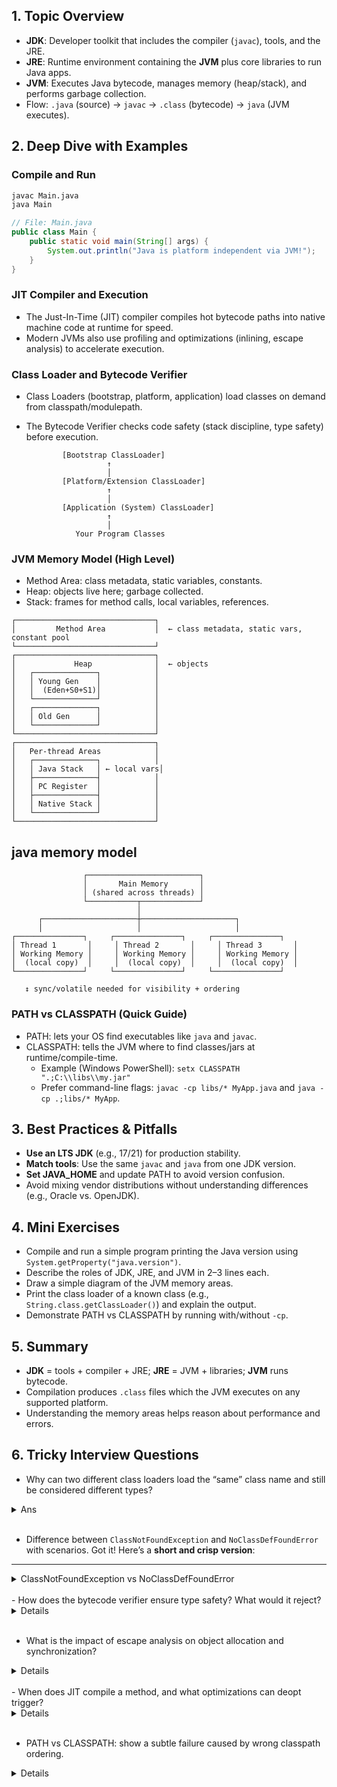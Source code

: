 ## 1. Topic Overview

- **JDK**: Developer toolkit that includes the compiler (`javac`), tools, and the JRE.
- **JRE**: Runtime environment containing the **JVM** plus core libraries to run Java apps.
- **JVM**: Executes Java bytecode, manages memory (heap/stack), and performs garbage collection.
- Flow: `.java` (source) → `javac` → `.class` (bytecode) → `java` (JVM executes).

## 2. Deep Dive with Examples

### Compile and Run

```bash
javac Main.java
java Main
```

```java
// File: Main.java
public class Main {
    public static void main(String[] args) {
        System.out.println("Java is platform independent via JVM!");
    }
}
```

### JIT Compiler and Execution

- The Just-In-Time (JIT) compiler compiles hot bytecode paths into native machine code at runtime for speed.
- Modern JVMs also use profiling and optimizations (inlining, escape analysis) to accelerate execution.

### Class Loader and Bytecode Verifier

- Class Loaders (bootstrap, platform, application) load classes on demand from classpath/modulepath.
- The Bytecode Verifier checks code safety (stack discipline, type safety) before execution.

              [Bootstrap ClassLoader]
                        ↑
                        │
              [Platform/Extension ClassLoader]
                        ↑
                        │
              [Application (System) ClassLoader]
                        ↑
                        │
                 Your Program Classes

### JVM Memory Model (High Level)

- Method Area: class metadata, static variables, constants.
- Heap: objects live here; garbage collected.
- Stack: frames for method calls, local variables, references.

```
┌───────────────────────────────┐
│         Method Area           │  ← class metadata, static vars, constant pool
└───────────────────────────────┘
┌───────────────────────────────┐
│             Heap              │  ← objects
│   ┌──────────────┐            │
│   │ Young Gen    │            │
│   │  (Eden+S0+S1)│            │
│   └──────────────┘            │
│   ┌──────────────┐            │
│   │ Old Gen      │            │
│   └──────────────┘            │
└───────────────────────────────┘
┌───────────────────────────────┐
│   Per-thread Areas            │
│   ┌──────────────┐            │
│   │ Java Stack   │ ← local vars│
│   ├──────────────┤            │
│   │ PC Register  │            │
│   ├──────────────┤            │
│   │ Native Stack │            │
│   └──────────────┘            │
└───────────────────────────────┘
```

## java memory model 

```
                ┌─────────────────────────┐
                │       Main Memory       │
                │ (shared across threads) │
                └───────────┬─────────────┘
                            │
      ┌─────────────────────┼─────────────────────┐
      │                     │                     │
┌───────────────┐     ┌───────────────┐     ┌───────────────┐
│ Thread 1       │     │ Thread 2       │     │ Thread 3       │
│ Working Memory │     │ Working Memory │     │ Working Memory │
│  (local copy)  │     │  (local copy)  │     │  (local copy)  │
└───────────────┘     └───────────────┘     └───────────────┘

   ↕ sync/volatile needed for visibility + ordering

```

### PATH vs CLASSPATH (Quick Guide)

- PATH: lets your OS find executables like `java` and `javac`.
- CLASSPATH: tells the JVM where to find classes/jars at runtime/compile-time.
  - Example (Windows PowerShell): `setx CLASSPATH ".;C:\\libs\\my.jar"`
  - Prefer command-line flags: `javac -cp libs/* MyApp.java` and `java -cp .;libs/* MyApp`.

## 3. Best Practices & Pitfalls

- **Use an LTS JDK** (e.g., 17/21) for production stability.
- **Match tools**: Use the same `javac` and `java` from one JDK version.
- **Set JAVA_HOME** and update PATH to avoid version confusion.
- Avoid mixing vendor distributions without understanding differences (e.g., Oracle vs. OpenJDK).

## 4. Mini Exercises

- Compile and run a simple program printing the Java version using `System.getProperty("java.version")`.
- Describe the roles of JDK, JRE, and JVM in 2–3 lines each.
- Draw a simple diagram of the JVM memory areas.
- Print the class loader of a known class (e.g., `String.class.getClassLoader()`) and explain the output.
- Demonstrate PATH vs CLASSPATH by running with/without `-cp`.

## 5. Summary

- **JDK** = tools + compiler + JRE; **JRE** = JVM + libraries; **JVM** runs bytecode.
- Compilation produces `.class` files which the JVM executes on any supported platform.
- Understanding the memory areas helps reason about performance and errors.

## 6. Tricky Interview Questions

- Why can two different class loaders load the “same” class name and still be considered different types?
<details> <summary>Ans</summary>Two classes with the same name are considered different if loaded by different class loaders because JVM defines a class uniquely by (ClassName + ClassLoader).</details>
<br>

- Difference between `ClassNotFoundException` and `NoClassDefFoundError` with scenarios.
Got it! Here’s a **short and crisp version**:

---

<details>
  <summary>ClassNotFoundException vs NoClassDefFoundError</summary>

* **ClassNotFoundException**

  * Checked exception.
  * Occurs **when dynamically loading** a class (`Class.forName`) that’s missing.
  * Example:

  ```java
  Class.forName("com.example.MissingClass"); // throws exception
  ```

* **NoClassDefFoundError**

  * Unchecked error.
  * Occurs **when JVM cannot find a class that existed at compile-time**.
  * Example:

  ```java
  MyClass obj = new MyClass(); // throws error if MyClass.class missing at runtime
  ```

✅ **Key:** JVM identifies a class by **name + loader**; dynamic vs compile-time difference distinguishes them.

</details>
<br>
- How does the bytecode verifier ensure type safety? What would it reject?
<details>Bytecode verifier is a JVM security & type safety mechanism.

Ensures stack and variable types are correct, control flow is valid, and objects are initialized.

Rejects illegal casts, invalid instructions, stack misuse, uninitialized objects.</details><br>
- What is the impact of escape analysis on object allocation and synchronization?
<details>
Escape Analysis lets JVM allocate objects on stack instead of heap and remove unnecessary locks for objects that do not escape their method or thread, improving performance.
</details><br>
- When does JIT compile a method, and what optimizations can deopt trigger?
<details>JIT compiles: methods/loops that are “hot” based on execution frequency and profiling.

Optimizations: inlining, dead code elimination, lock removal, escape analysis, etc.

Deopt triggers: type profile change, new classes loaded, violated assumptions → JVM reverts to interpreter.</details><br>
- PATH vs CLASSPATH: show a subtle failure caused by wrong classpath ordering.
<details>PATH → affects which java or javac is invoked.

CLASSPATH → affects which classes get loaded.

Wrong ordering in CLASSPATH → JVM may load wrong version of class → subtle runtime bugs.</details><br>
